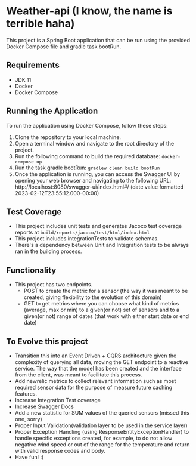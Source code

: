 # Weather-api (I know, the name is terrible haha)

This project is a Spring Boot application that can be run using the provided Docker Compose file and gradle task bootRun.

## Requirements

- JDK 11
- Docker
- Docker Compose

## Running the Application

To run the application using Docker Compose, follow these steps:

1. Clone the repository to your local machine.
2. Open a terminal window and navigate to the root directory of the project.
3. Run the following command to build the required database:
    ```docker-compose up```
4. Run the task gradle bootRun: ```gradlew clean build bootRun```
5. Once the application is running, you can access the Swagger UI by opening your web browser and navigating to the following URL: http://localhost:8080/swagger-ui/index.html#/
   (date value formatted 2023-02-12T23:55:12.000-00:00)

## Test Coverage
* This project includes unit tests and generates Jacoco test coverage reports at ```build/reports/jacoco/test/html/index.html```
* This project includes integrationTests to validate schemas.
* There's a dependency between Unit and Integration tests to be always ran in the building process.

## Functionality
* This project has two endpoints.
  * POST to create the metric for a sensor (the way it was meant to be created, giving flexibility to the evolution of this domain)
  * GET to get metrics where you can choose what kind of metrics (average, max or min) to a given(or not) set of sensors and to a given(or not) range of dates (that work with either start date or end date)

## To Evolve this project
* Transition this into an Event Driven + CQRS architecture given the complexity of querying all data, moving the GET endpoint to a reactive service. The way that the model has been created and the interface from the client, was meant to facilitate this process.
* Add newrelic metrics to collect relevant information such as most required sensor data for the purpose of measure future caching features.
* Increase Integration Test coverage
* Increase Swagger Docs
* Add a new statistic for SUM values of the queried sensors (missed this one, sorry)
* Proper Input Validation(validation layer to be used in the service layer)
* Proper Exception Handling (using ResponseEntityExceptionHandler) to handle specific exceptions created, for example, to do not allow negative wind speed or out of the range for the temperature and return with valid response codes and body.
* Have fun! :)